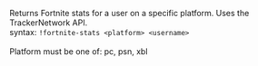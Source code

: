 Returns Fortnite stats for a user on a specific platform. Uses the TrackerNetwork API.<br />
syntax: `!fortnite-stats <platform> <username>`<br />
<br />
Platform must be one of: pc, psn, xbl